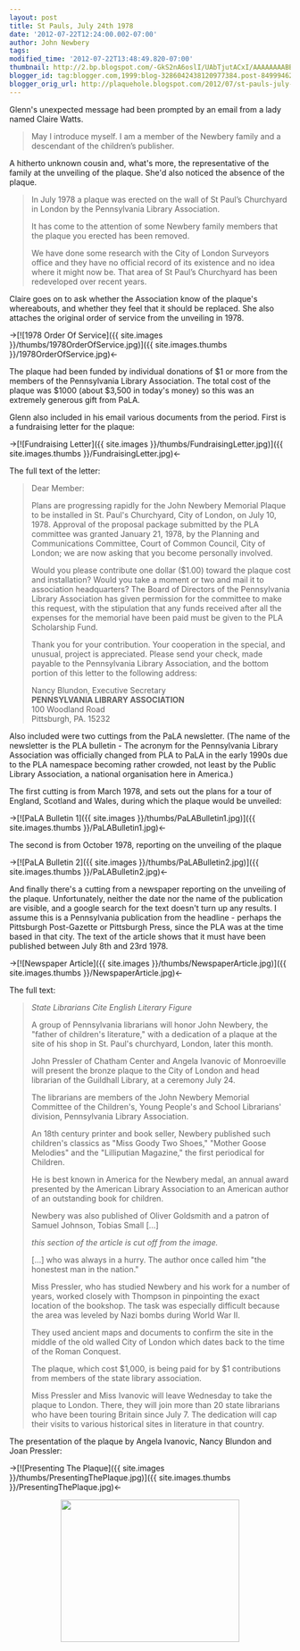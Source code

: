 ```yaml
---
layout: post
title: St Pauls, July 24th 1978
date: '2012-07-22T12:24:00.002-07:00'
author: John Newbery
tags: 
modified_time: '2012-07-22T13:48:49.820-07:00'
thumbnail: http://2.bp.blogspot.com/-GkS2nA6oslI/UAbTjutACxI/AAAAAAAABBc/TRgGzwADGZc/s72-c/1978OrderOfService.jpg
blogger_id: tag:blogger.com,1999:blog-3286042438120977384.post-8499946278896775500
blogger_orig_url: http://plaquehole.blogspot.com/2012/07/st-pauls-july-24th-1978.html
---
```


Glenn's unexpected message had been prompted by an email from a lady named Claire Watts.

> May I introduce myself. I am a member of the Newbery family and a descendant of the children’s publisher.

A hitherto unknown cousin and, what's more, the representative of the family at the unveiling of the plaque. She'd also noticed the absence of the plaque.

> In July 1978 a plaque was erected on the wall of St Paul’s Churchyard in London by the Pennsylvania Library Association. 
>
> It has come to the attention of some Newbery family members that the plaque you erected has been removed. 
>
> We have done some research with the City of London Surveyors office and they have no official record of its existence and no idea where it might now be. That area of St Paul’s Churchyard has been redeveloped over recent years.

Claire goes on to ask whether the Association know of the plaque's whereabouts, and whether they feel that it should be replaced. She also attaches the original order of service from the unveiling in 1978. 

->[![1978 Order Of Service]({{ site.images }}/thumbs/1978OrderOfService.jpg)]({{ site.images.thumbs }}/1978OrderOfService.jpg)<-

The plaque had been funded by individual donations of $1 or more from the members of the Pennsylvania Library Association. The total cost of the plaque was $1000 (about $3,500 in today's money) so this was an extremely generous gift from PaLA. 

Glenn also included in his email various documents from the period. First is a fundraising letter for the plaque: 

->[![Fundraising Letter]({{ site.images }}/thumbs/FundraisingLetter.jpg)]({{ site.images.thumbs }}/FundraisingLetter.jpg)<-

The full text of the letter:

> Dear Member: 
>
> Plans are progressing rapidly for the John Newbery Memorial Plaque to be installed in St. Paul's Churchyard, City of London, on July 10, 1978. Approval of the proposal package submitted by the PLA committee was granted January 21, 1978, by the Planning and Communications Committee, Court of Common Council, City of London; we are now asking that you become personally involved. 
>
> Would you please contribute one dollar ($1.00) toward the plaque cost and installation? Would you take a moment or two and mail it to association headquarters? The Board of Directors of the Pennsylvania Library Association has given permission for the committee to make this request, with the stipulation that any funds received after all the expenses for the memorial have been paid must be given to the PLA Scholarship Fund. 
>
> Thank you for your contribution. Your cooperation in the special, and unusual, project is appreciated. Please send your check, made payable to the Pennsylvania Library Association, and the bottom portion of this letter to the following address: 
>
> Nancy Blundon, Executive Secretary  
> **PENNSYLVANIA LIBRARY ASSOCIATION**  
> 100 Woodland Road  
> Pittsburgh, PA. 15232

Also included were two cuttings from the PaLA newsletter. (The name of the newsletter is the PLA bulletin - The acronym for the Pennsylvania Library Association was officially changed from PLA to PaLA in the early 1990s due to the PLA namespace becoming rather crowded, not least by the Public Library Association, a national organisation here in America.)

The first cutting is from March 1978, and sets out the plans for a tour of England, Scotland and Wales, during which the plaque would be unveiled:

->[![PaLA Bulletin 1]({{ site.images }}/thumbs/PaLABulletin1.jpg)]({{ site.images.thumbs }}/PaLABulletin1.jpg)<-

The second is from October 1978, reporting on the unveiling of the plaque 

->[![PaLA Bulletin 2]({{ site.images }}/thumbs/PaLABulletin2.jpg)]({{ site.images.thumbs }}/PaLABulletin2.jpg)<-

And finally there's a cutting from a newspaper reporting on the unveiling of the plaque. Unfortunately, neither the date nor the name of the publication are visible, and a google search for the text doesn't turn up any results. I assume this is a Pennsylvania publication from the headline - perhaps the Pittsburgh Post-Gazette or Pittsburgh Press, since the PLA was at the time based in that city. The text of the article shows that it must have been published between July 8th and 23rd 1978.

->[![Newspaper Article]({{ site.images }}/thumbs/NewspaperArticle.jpg)]({{ site.images.thumbs }}/NewspaperArticle.jpg)<-

The full text: 

> *State Librarians Cite English Literary Figure*
>
> A group of Pennsylvania librarians will honor John Newbery, the "father of children's literature," with a dedication of a plaque at the site of his shop in St. Paul's churchyard, London, later this month. 
>
> John Pressler of Chatham Center and Angela Ivanovic of Monroeville will present the bronze plaque to the City of London and head librarian of the Guildhall Library, at a ceremony July 24. 
>
> The librarians are members of the John Newbery Memorial Committee of the Children's, Young People's and School Librarians' division, Pennsylvania Library Association. 
>
> An 18th century printer and book seller, Newbery published such children's classics as "Miss Goody Two Shoes," "Mother Goose Melodies" and the "Lilliputian Magazine," the first periodical for Children. 
>
> He is best known in America for the Newbery medal, an annual award presented by the American Library Association to an American author of an outstanding book for children. 
>
> Newbery was also published of Oliver Goldsmith and a patron of Samuel Johnson, Tobias Small [...] 
>
> *this section of the article is cut off from the image.*
>
> [...] who was always in a hurry. The author once called him "the honestest man in the nation." 
>
> Miss Pressler, who has studied Newbery and his work for a number of years, worked closely with Thompson in pinpointing the exact location of the bookshop. The task was especially difficult because the area was leveled by Nazi bombs during World War II. 
>
> They used ancient maps and documents to confirm the site in the middle of the old walled City of London which dates back to the time of the Roman Conquest. 
>
> The plaque, which cost $1,000, is being paid for by $1 contributions from members of the state library association. 
>
> Miss Pressler and Miss Ivanovic will leave Wednesday to take the plaque to London. There, they will join more than 20 state librarians who have been touring Britain since July 7. The dedication will cap their visits to various historical sites in literature in that country.

The presentation of the plaque by Angela Ivanovic, Nancy Blundon and Joan Pressler: 

->[![Presenting The Plaque]({{ site.images }}/thumbs/PresentingThePlaque.jpg)]({{ site.images.thumbs }}/PresentingThePlaque.jpg)<-

<div class="separator" style="clear: both; text-align: center;"><a href="http://1.bp.blogspot.com/-u5xdUi_bxxI/UAxJ7n1dmYI/AAAAAAAABCw/htwkDVZvavQ/s1600/PresentingThePlaque.jpg" imageanchor="1" style="margin-left: 1em; margin-right: 1em;"><img border="0" height="255" src="http://1.bp.blogspot.com/-u5xdUi_bxxI/UAxJ7n1dmYI/AAAAAAAABCw/htwkDVZvavQ/s320/PresentingThePlaque.jpg" width="320" /></a></div> 